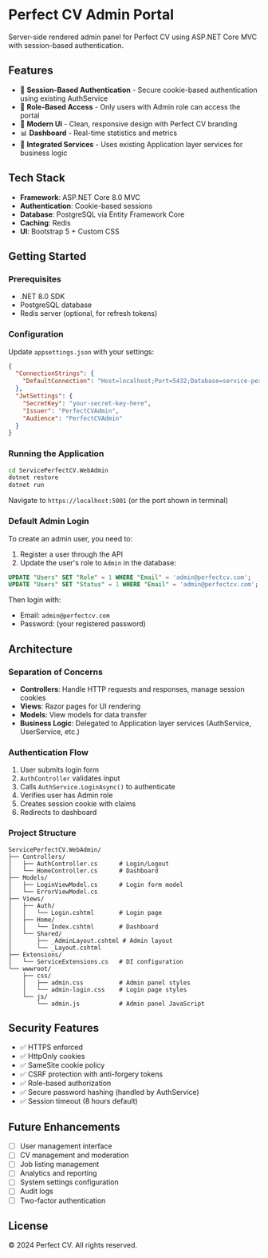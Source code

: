 # Perfect CV Admin Portal

Server-side rendered admin panel for Perfect CV using ASP.NET Core MVC with session-based authentication.

## Features

- 🔐 **Session-Based Authentication** - Secure cookie-based authentication using existing AuthService
- 👥 **Role-Based Access** - Only users with Admin role can access the portal
- 🎨 **Modern UI** - Clean, responsive design with Perfect CV branding
- 📊 **Dashboard** - Real-time statistics and metrics
- 🔄 **Integrated Services** - Uses existing Application layer services for business logic

## Tech Stack

- **Framework**: ASP.NET Core 8.0 MVC
- **Authentication**: Cookie-based sessions
- **Database**: PostgreSQL via Entity Framework Core
- **Caching**: Redis
- **UI**: Bootstrap 5 + Custom CSS

## Getting Started

### Prerequisites

- .NET 8.0 SDK
- PostgreSQL database
- Redis server (optional, for refresh tokens)

### Configuration

Update `appsettings.json` with your settings:

```json
{
  "ConnectionStrings": {
    "DefaultConnection": "Host=localhost;Port=5432;Database=service-perfect-cv;Username=postgres;Password=postgres123"
  },
  "JwtSettings": {
    "SecretKey": "your-secret-key-here",
    "Issuer": "PerfectCVAdmin",
    "Audience": "PerfectCVAdmin"
  }
}
```

### Running the Application

```bash
cd ServicePerfectCV.WebAdmin
dotnet restore
dotnet run
```

Navigate to `https://localhost:5001` (or the port shown in terminal)

### Default Admin Login

To create an admin user, you need to:

1. Register a user through the API
2. Update the user's role to `Admin` in the database:

```sql
UPDATE "Users" SET "Role" = 1 WHERE "Email" = 'admin@perfectcv.com';
UPDATE "Users" SET "Status" = 1 WHERE "Email" = 'admin@perfectcv.com';
```

Then login with:
- Email: `admin@perfectcv.com`
- Password: (your registered password)

## Architecture

### Separation of Concerns

- **Controllers**: Handle HTTP requests and responses, manage session cookies
- **Views**: Razor pages for UI rendering
- **Models**: View models for data transfer
- **Business Logic**: Delegated to Application layer services (AuthService, UserService, etc.)

### Authentication Flow

1. User submits login form
2. `AuthController` validates input
3. Calls `AuthService.LoginAsync()` to authenticate
4. Verifies user has Admin role
5. Creates session cookie with claims
6. Redirects to dashboard

### Project Structure

```
ServicePerfectCV.WebAdmin/
├── Controllers/
│   ├── AuthController.cs      # Login/Logout
│   └── HomeController.cs      # Dashboard
├── Models/
│   ├── LoginViewModel.cs      # Login form model
│   └── ErrorViewModel.cs
├── Views/
│   ├── Auth/
│   │   └── Login.cshtml       # Login page
│   ├── Home/
│   │   └── Index.cshtml       # Dashboard
│   └── Shared/
│       ├── _AdminLayout.cshtml # Admin layout
│       └── _Layout.cshtml
├── Extensions/
│   └── ServiceExtensions.cs   # DI configuration
└── wwwroot/
    ├── css/
    │   ├── admin.css          # Admin panel styles
    │   └── admin-login.css    # Login page styles
    └── js/
        └── admin.js           # Admin panel JavaScript
```

## Security Features

- ✅ HTTPS enforced
- ✅ HttpOnly cookies
- ✅ SameSite cookie policy
- ✅ CSRF protection with anti-forgery tokens
- ✅ Role-based authorization
- ✅ Secure password hashing (handled by AuthService)
- ✅ Session timeout (8 hours default)

## Future Enhancements

- [ ] User management interface
- [ ] CV management and moderation
- [ ] Job listing management
- [ ] Analytics and reporting
- [ ] System settings configuration
- [ ] Audit logs
- [ ] Two-factor authentication

## License

© 2024 Perfect CV. All rights reserved.

